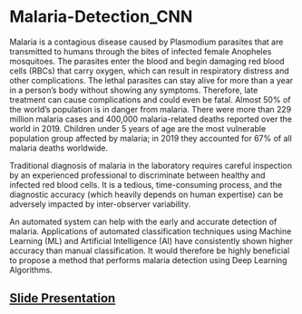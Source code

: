 # Malaria-Detection_CNN

Malaria is a contagious disease caused by Plasmodium parasites that are transmitted to humans through the bites of infected female Anopheles mosquitoes. The parasites enter the blood and begin damaging red blood cells (RBCs) that carry oxygen, which can result in respiratory distress and other complications. The lethal parasites can stay alive for more than a year in a person’s body without showing any symptoms. Therefore, late treatment can cause complications and could even be fatal. Almost 50% of the world’s population is in danger from malaria. There were more than 229 million malaria cases and 400,000 malaria-related deaths reported over the world in 2019. Children under 5 years of age are the most vulnerable population group affected by malaria; in 2019 they accounted for 67% of all malaria deaths worldwide.

Traditional diagnosis of malaria in the laboratory requires careful inspection by an experienced professional to discriminate between healthy and infected red blood cells. It is a tedious, time-consuming process, and the diagnostic accuracy (which heavily depends on human expertise) can be adversely impacted by inter-observer variability.

An automated system can help with the early and accurate detection of malaria. Applications of automated classification techniques using Machine Learning (ML) and Artificial Intelligence (AI) have consistently shown higher accuracy than manual classification. It would therefore be highly beneficial to propose a method that performs malaria detection using Deep Learning Algorithms.

## [Slide Presentation](https://github.com/kre8tions/Malaria-Detection_CNN/blob/main/AlexChung_Malaria_Detection_Capstone_Project_Final%20Submission_Report%20Slides.pdf)


